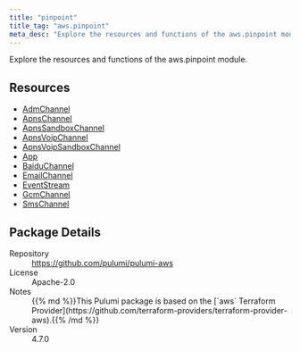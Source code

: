 ```yaml
---
title: "pinpoint"
title_tag: "aws.pinpoint"
meta_desc: "Explore the resources and functions of the aws.pinpoint module."
---
```


<!-- WARNING: this file was generated by Pulumi Docs Generator. -->
<!-- Do not edit by hand unless you're certain you know what you are doing! -->

Explore the resources and functions of the aws.pinpoint module.

<h2 id="resources">Resources</h2>
<ul class="api">
    <li><a href="admchannel" title="AdmChannel"><span class="symbol resource"></span>AdmChannel</a></li>
    <li><a href="apnschannel" title="ApnsChannel"><span class="symbol resource"></span>ApnsChannel</a></li>
    <li><a href="apnssandboxchannel" title="ApnsSandboxChannel"><span class="symbol resource"></span>ApnsSandboxChannel</a></li>
    <li><a href="apnsvoipchannel" title="ApnsVoipChannel"><span class="symbol resource"></span>ApnsVoipChannel</a></li>
    <li><a href="apnsvoipsandboxchannel" title="ApnsVoipSandboxChannel"><span class="symbol resource"></span>ApnsVoipSandboxChannel</a></li>
    <li><a href="app" title="App"><span class="symbol resource"></span>App</a></li>
    <li><a href="baiduchannel" title="BaiduChannel"><span class="symbol resource"></span>BaiduChannel</a></li>
    <li><a href="emailchannel" title="EmailChannel"><span class="symbol resource"></span>EmailChannel</a></li>
    <li><a href="eventstream" title="EventStream"><span class="symbol resource"></span>EventStream</a></li>
    <li><a href="gcmchannel" title="GcmChannel"><span class="symbol resource"></span>GcmChannel</a></li>
    <li><a href="smschannel" title="SmsChannel"><span class="symbol resource"></span>SmsChannel</a></li>
</ul>

<h2 id="package-details">Package Details</h2>
<dl class="package-details">
	<dt>Repository</dt>
	<dd><a href="https://github.com/pulumi/pulumi-aws">https://github.com/pulumi/pulumi-aws</a></dd>
	<dt>License</dt>
	<dd>Apache-2.0</dd>
	<dt>Notes</dt>
	<dd>{{% md %}}This Pulumi package is based on the [`aws` Terraform Provider](https://github.com/terraform-providers/terraform-provider-aws).{{% /md %}}</dd>
	<dt>Version</dt>
	<dd>4.7.0</dd>
</dl>

